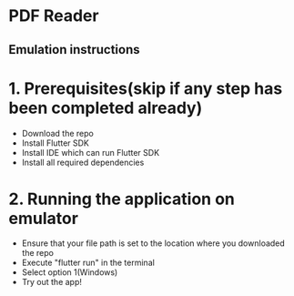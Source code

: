 # PDF Reader
 
## Emulation instructions
# 1. Prerequisites(skip if any step has been completed already)
- Download the repo
- Install Flutter SDK 
- Install IDE which can run Flutter SDK
- Install all required dependencies
# 2. Running the application on emulator
- Ensure that your file path is set to the location where you downloaded the repo
- Execute "flutter run" in the terminal 
- Select option 1(Windows)
- Try out the app!

